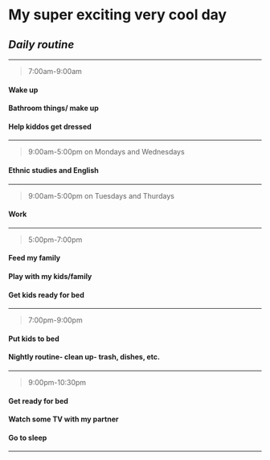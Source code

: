 # **My super exciting very cool day** #
## *Daily routine* ##
---
>7:00am-9:00am
#### Wake up
#### Bathroom things/ make up
#### Help kiddos get dressed
---
>9:00am-5:00pm on Mondays and Wednesdays
#### Ethnic studies and English
---
>9:00am-5:00pm on Tuesdays and Thurdays
#### Work
---
>5:00pm-7:00pm
#### Feed my family
#### Play with my kids/family
#### Get kids ready for bed
---
>7:00pm-9:00pm
#### Put kids to bed
#### Nightly routine- clean up- trash, dishes, etc.
---
>9:00pm-10:30pm
#### Get ready for bed
#### Watch some TV with my partner
#### Go to sleep
---
